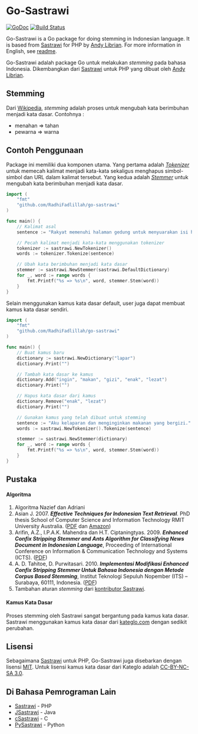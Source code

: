 # Go-Sastrawi

[![GoDoc](https://godoc.org/github.com/RadhiFadlillah/go-sastrawi?status.png)](https://godoc.org/github.com/RadhiFadlillah/go-sastrawi) [![Build Status](https://travis-ci.org/RadhiFadlillah/go-sastrawi.svg?branch=master)](https://travis-ci.org/RadhiFadlillah/go-sastrawi)


Go-Sastrawi is a Go package for doing stemming in Indonesian language. It is based from [Sastrawi](https://github.com/sastrawi/sastrawi) for PHP by [Andy Librian](https://github.com/andylibrian). For more information in English, see [readme](https://github.com/RadhiFadlillah/go-sastrawi/blob/master/README.en.md).

Go-Sastrawi adalah package Go untuk melakukan _stemming_ pada bahasa Indonesia. Dikembangkan dari [Sastrawi](https://github.com/sastrawi/sastrawi) untuk PHP yang dibuat oleh [Andy Librian](https://github.com/andylibrian).

## Stemming

Dari [Wikipedia](https://en.wikipedia.org/wiki/Stemming), _stemming_ adalah proses untuk mengubah kata berimbuhan menjadi kata dasar. Contohnya :

- menahan => tahan
- pewarna => warna

## Contoh Penggunaan

Package ini memiliki dua komponen utama. Yang pertama adalah [_Tokenizer_](https://godoc.org/github.com/RadhiFadlillah/go-sastrawi#Tokenizer) untuk memecah kalimat menjadi kata-kata sekaligus menghapus simbol-simbol dan URL dalam kalimat tersebut. Yang kedua adalah [_Stemmer_](https://godoc.org/github.com/RadhiFadlillah/go-sastrawi#Stemmer) untuk mengubah kata berimbuhan menjadi kata dasar.

```go
import (
	"fmt"
	"github.com/RadhiFadlillah/go-sastrawi"
)

func main() {
	// Kalimat asal
	sentence := "Rakyat memenuhi halaman gedung untuk menyuarakan isi hatinya. Baca berita selengkapnya di http://www.kompas.com."

	// Pecah kalimat menjadi kata-kata menggunakan tokenizer
	tokenizer := sastrawi.NewTokenizer()
	words := tokenizer.Tokenize(sentence)

	// Ubah kata berimbuhan menjadi kata dasar
	stemmer := sastrawi.NewStemmer(sastrawi.DefaultDictionary)
	for _, word := range words {
		fmt.Printf("%s => %s\n", word, stemmer.Stem(word))
	}
}
```

Selain menggunakan kamus kata dasar default, user juga dapat membuat kamus kata dasar sendiri.

```go
import (
	"fmt"
	"github.com/RadhiFadlillah/go-sastrawi"
)

func main() {
	// Buat kamus baru
	dictionary := sastrawi.NewDictionary("lapar")
	dictionary.Print("")

	// Tambah kata dasar ke kamus
	dictionary.Add("ingin", "makan", "gizi", "enak", "lezat")
	dictionary.Print("")

	// Hapus kata dasar dari kamus
	dictionary.Remove("enak", "lezat")
	dictionary.Print("")

	// Gunakan kamus yang telah dibuat untuk stemming
	sentence := "Aku kelaparan dan menginginkan makanan yang bergizi."
	words := sastrawi.NewTokenizer().Tokenize(sentence)

	stemmer := sastrawi.NewStemmer(dictionary)
	for _, word := range words {
		fmt.Printf("%s => %s\n", word, stemmer.Stem(word))
	}
}
```

## Pustaka

#### Algoritma

1. Algoritma Nazief dan Adriani
2. Asian J. 2007. ___Effective Techniques for Indonesian Text Retrieval___. PhD thesis School of Computer Science and Information Technology RMIT University Australia. ([PDF](http://researchbank.rmit.edu.au/eserv/rmit:6312/Asian.pdf) dan [Amazon](https://www.amazon.com/Effective-Techniques-Indonesian-Text-Retrieval/dp/3639021649))
3. Arifin, A.Z., I.P.A.K. Mahendra dan H.T. Ciptaningtyas. 2009. ___Enhanced Confix Stripping Stemmer and Ants Algorithm for Classifying News Document in Indonesian Language___, Proceeding of International Conference on Information & Communication Technology and Systems (ICTS). ([PDF](http://personal.its.ac.id/files/pub/2623-agusza-baru%2021%20d%20VIP%20enhanced-confix-stripping-stem.pdf))
4. A. D. Tahitoe, D. Purwitasari. 2010. ___Implementasi Modifikasi Enhanced Confix Stripping Stemmer Untuk Bahasa Indonesia dengan Metode Corpus Based Stemming___, Institut Teknologi Sepuluh Nopember (ITS) – Surabaya, 60111, Indonesia. ([PDF](http://digilib.its.ac.id/public/ITS-Undergraduate-14255-paperpdf.pdf))
5. Tambahan aturan _stemming_ dari [kontributor Sastrawi](https://github.com/sastrawi/sastrawi/graphs/contributors).

#### Kamus Kata Dasar

Proses stemming oleh Sastrawi sangat bergantung pada kamus kata dasar. Sastrawi menggunakan kamus kata dasar dari [kateglo.com](http://kateglo.com) dengan sedikit perubahan.

## Lisensi

Sebagaimana [Sastrawi](https://github.com/sastrawi/sastrawi) untuk PHP, Go-Sastrawi juga disebarkan dengan lisensi [MIT](http://choosealicense.com/licenses/mit/). Untuk lisensi kamus kata dasar dari Kateglo adalah [CC-BY-NC-SA 3.0](https://github.com/ivanlanin/kateglo#lisensi-isi).

## Di Bahasa Pemrograman Lain

- [Sastrawi](https://github.com/sastrawi/sastrawi) - PHP
- [JSastrawi](https://github.com/jsastrawi/jsastrawi) - Java
- [cSastrawi](https://github.com/mohangk/c_sastrawi) - C
- [PySastrawi](https://github.com/har07/PySastrawi) - Python
